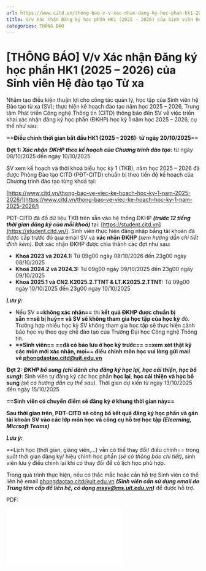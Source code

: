 ```yaml
---
url: https://www.citd.vn/thong-bao-v-v-xac-nhan-dang-ky-hoc-phan-hk1-2025-2026-cua-sinh-vien-he-dao-tao-tu-xa/
title: V/v Xác nhận Đăng ký học phần HK1 (2025 – 2026) của Sinh viên Hệ đào tạo Từ xa
categories: THÔNG BÁO
---
```


# [THÔNG BÁO] V/v Xác nhận Đăng ký học phần HK1 (2025 – 2026) của Sinh viên Hệ đào tạo Từ xa

Nhằm tạo điều kiện thuận lợi cho công tác quản lý, học tập của Sinh viên hệ Đào tạo từ xa (SV); thực hiện kế hoạch đào tạo năm học 2025 – 2026, Trung tâm Phát triển Công nghệ Thông tin (CITD) thông báo đến SV về việc triển khai xác nhận đăng ký học phần (ĐKHP) học kỳ 1 năm học 2025 – 2026, cụ thể như sau:

**==Điều chỉnh thời gian bắt đầu HK1 (2025 – 2026): từ ngày 20/10/2025==**

**Đợt 1:** **_Xác nhận_** _**ĐKHP theo kế hoạch của Chương trình đào tạo**_**:** từ ngày 08/10/2025 đến ngày 10/10/2025

SV xem kế hoạch và thời khoá biểu học kỳ 1 (TKB), năm học 2025 – 2026 đã được Phòng Đào tạo CITD (PĐT-CITD) chuẩn bị theo tiến độ kế hoạch của Chương trình đào tạo từng khoá tại:

[https://www.citd.vn/thong-bao-ve-viec-ke-hoach-hoc-ky-1-nam-2025-2026/](https://www.citd.vn/thong-bao-ve-viec-ke-hoach-hoc-ky-1-nam-2025-2026/)

PĐT-CITD đã đổ dữ liệu TKB trên sẵn vào hệ thống ĐKHP **_(trước 12 tiếng thời gian đăng ký của mỗi khoá)_** tại: [https://student.citd.vn](https://student.citd.vn/). Sinh viên thực hiện đăng nhập bằng tài khoản đã được cấp trước đó qua email SV và **xác nhận ĐKHP** _(xem hướng dẫn chi tiết đính kèm)_. Đợt xác nhận ĐKHP được chia thành các đợt như sau:

- **Khoá 2023 và 2024.1:** Từ 09g00 ngày 08/10/2026 đến 23g00 ngày 08/10/2025
- **Khoá 2024.2 và 2024.3:** Từ 09g00 ngày 09/10/2025 đến 23g00 ngày 09/10/2025
- **Khoá 2025.1 và CN2.K2025.2.TTNT & LT.K2025.2.TTNT:** Từ 09g00 ngày 10/10/2025 đến 23g00 ngày 10/10/2025

**_Lưu ý:_**

- Nếu SV **==không xác nhận==** thì **kết quả ĐKHP được chuẩn bị sẵn ==sẽ bị huỷ== và SV sẽ không tham gia học tập của học kỳ** đó. Trường hợp nhiều học kỳ SV không tham gia học tập sẽ thực hiện cảnh báo học vụ theo quy chế đào tạo của Trường Đại học Công nghệ Thông tin.
- **==Sinh viên== ==đã có bảo lưu ở học kỳ trước== ==xem xét thật kỹ các môn mới xác nhận, mọi== điều chỉnh môn học vui lòng gửi mail về phongdaotao.citd@uit.edu.vn**

**Đợt 2:** **_ĐKHP bổ sung (chỉ dành cho đăng ký học lại, học cải thiện, học bổ sung)_**: Sinh viên tự đăng ký các học phần **học lại**, **học cải thiện** **và học bổ sung** _(sẽ có hướng dẫn cụ thể sau)._ Thời gian dự kiến từ ngày 13/10/2025 đến ngày 15/10/2025

**==Sinh viên có chuyển điểm sẽ đăng ký ở khung thời gian này==**

**Sau thời gian trên, PĐT-CITD sẽ công bố kết quả đăng ký học phần và gán tài khoản SV vào các lớp môn học** **và công cụ hỗ trợ học tập _(Elearning, Micrsoft Teams)_**

**_Lưu ý:_**

==Lịch học (thời gian, giảng viên,…) vẫn có thể thay đổi/ điều chỉnh== trong suốt thời gian đăng ký/ hiệu chỉnh học phần _(sẽ có thông báo chi tiết)_, sinh viên lưu ý điều chỉnh lại khi có thay đổi để có lịch học phù hợp.

Trong quá trình thực hiện, nếu có thắc mắc hoặc cần hỗ trợ Sinh viên có thể liên hệ email phongdaotao.citd@uit.edu.vn **_(Sinh viên cần sử dụng email do Trung tâm cấp để liên hệ, có dạng mssv@ms.uit.edu.vn)_** để được hỗ trợ.

PDF:

![](attachments/HUONG-DAN-Xac-nhan-Dang-ky-hoc-phan-cho-SV-DTTX.pdf)
